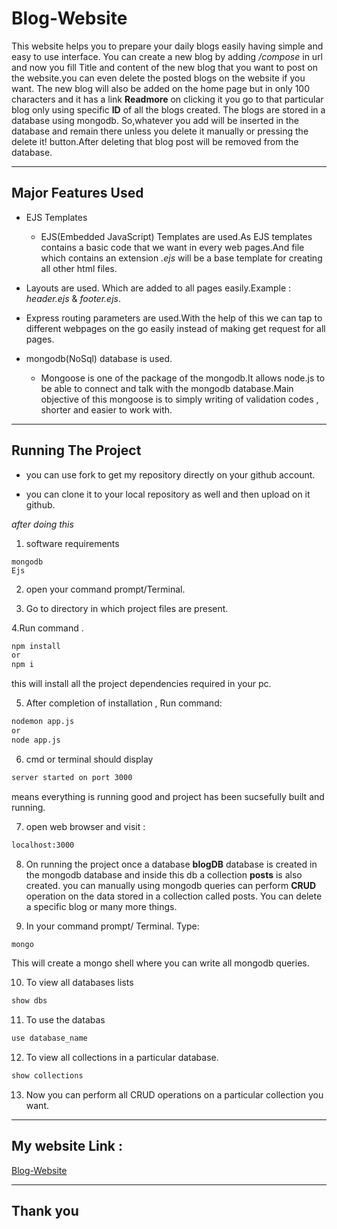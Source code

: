 # Blog-Website

This website helps you to prepare your daily blogs easily having simple and easy to use interface. You can  create a new blog by adding */compose* in url and now you fill Title and content of the new blog that you want to post on the website.you can even delete the posted blogs on the website if you want. The new blog will also be added on the home page but in only 100 characters and it has a link **Readmore** on clicking it you go to that particular blog only using specific **ID** of all the blogs created. The blogs are stored in a database using mongodb. So,whatever you add will be inserted in the database and remain there unless you delete it manually or pressing the delete it! button.After deleting that blog post will be removed from the database.
 

---

## Major Features Used
* EJS Templates
  * EJS(Embedded JavaScript) Templates are used.As EJS templates contains a basic code that we want in every web pages.And file which contains an extension *.ejs* will be a base template for creating all other html files.

* Layouts are used. Which are added to all pages easily.Example : *header.ejs* & *footer.ejs*.

* Express routing parameters are used.With the help of this we can tap to different webpages on the go easily instead of making get request for all pages.


* mongodb(NoSql) database is used.
  * Mongoose is one of the package of the mongodb.It allows node.js to be able to connect and talk with the mongodb database.Main objective of this mongoose is to simply writing of validation codes , shorter and easier to work with.


---


## Running The Project


* you can use fork to get my repository directly on your github account.

* you can clone it to your local repository as well and then upload on it github.

*after doing this*

1. software requirements
  ```
  mongodb
  Ejs
 ```


2. open your command prompt/Terminal.

3. Go to directory in which project files are present.

4.Run command .
 ```bash
 npm install 
 or
 npm i
 ```
this will install all the project dependencies required in your pc.

5. After completion of installation , Run command:

```bash
nodemon app.js
or
node app.js
```

6. cmd or terminal should display 

```bash
server started on port 3000 
```
means everything is running good and project has been sucsefully built and running.

7. open web browser and visit :

```bash
localhost:3000
```

8. On running the project once a database **blogDB** database is created in the mongodb database and inside this db a collection **posts** is also created. you can manually using mongodb queries can perform **CRUD** operation on the data stored in a collection called posts. You can delete a specific blog or many more things.
 

9. In your command prompt/ Terminal. Type:
```bash
mongo
```
This will create a mongo shell where you can write all mongodb queries.

10. To view all databases lists


```bash
show dbs
```

11. To use the databas

```bash
use database_name
```

12. To view all collections in a particular database.

```bash
show collections
```

13. Now you can perform all CRUD operations on a particular collection you want.


  ---

## My website Link : 

[Blog-Website](https://sauravkumaryadav.github.io/BlogWebsite/  "Visit website")

---

## Thank you

